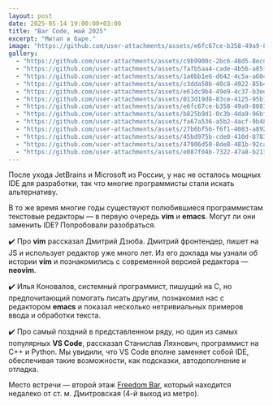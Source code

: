```yaml
---
layout: post
date: 2025-05-14 19:00:00+03:00
title: "Bar Code, май 2025"
excerpt: "Митап в баре."
image: "https://github.com/user-attachments/assets/e6fc67ce-b358-49a9-8081-d066fcf0420d"
gallery:
  - "https://github.com/user-attachments/assets/c9b9900c-2bc6-48d5-8ecd-86436440e0ad"
  - "https://github.com/user-attachments/assets/fafb5aa4-cade-4b56-a85f-4c1c6801b6a6"
  - "https://github.com/user-attachments/assets/1a0bb1e6-d642-4c5a-a604-d931b70ba67d"
  - "https://github.com/user-attachments/assets/c3dda50b-40c8-4922-85b4-0f5c06c69cb6"
  - "https://github.com/user-attachments/assets/e61dc9b4-49e9-4c37-b3ed-3d4ed69b39b2"
  - "https://github.com/user-attachments/assets/013d19d8-83ce-4125-95b1-4e95be011116"
  - "https://github.com/user-attachments/assets/e6fc67ce-b358-49a9-8081-d066fcf0420d"
  - "https://github.com/user-attachments/assets/b825b9d1-0c3b-4da9-96bf-66969ffa4aa9"
  - "https://github.com/user-attachments/assets/fa67a536-a5b2-4acf-9b48-be15b568a02c"
  - "https://github.com/user-attachments/assets/27b6bf56-f6f1-4083-a892-814d47c2084a"
  - "https://github.com/user-attachments/assets/45bd975b-cde0-410d-8783-f87d2a1ae3e2"
  - "https://github.com/user-attachments/assets/47906d50-8de8-481b-92ca-05286c49b602"
  - "https://github.com/user-attachments/assets/e087f04b-7322-47a8-b213-d48dd551da6c"
---
```


После ухода JetBrains и Microsoft из России, у нас не осталось мощных IDE для разработки, так что многие программисты стали искать альтернативу.

В то же время многие годы существуют полюбившиеся программистам текстовые редакторы — в первую очередь **vim** и **emacs**. Могут ли они заменить IDE? Попробовали разобраться.

✔️ Про **vim** рассказал Дмитрий Дзюба. Дмитрий фронтендер, пишет на JS и использует редактор уже много лет.
  Из его доклада мы узнали об истории **vim** и познакомились с современной версией редактора — **neovim**.

✔️ Илья Коновалов, системный программист, пишущий на C, но предпочитающий помогать писать другим, познакомил нас с редактором **emacs** и показал несколько нетривиальных примеров ввода и обработки текста.

✔️ Про самый поздний в представленном ряду, но один из самых популярных **VS Code**, рассказал Станислав Ляхнович, программист на C++ и Python.
  Мы увидили, что VS Code вполне заменяет собой IDE, обеспечивая такие возможности, как подсказки, автодополнение и отладка.

Место встречи — второй этаж [Freedom Bar](https://freedombar.ru/), который находится недалеко от ст. м. Дмитровская (4-й выход из метро).
